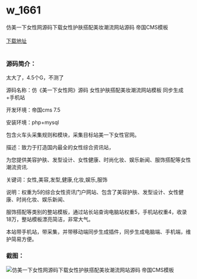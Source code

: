 # w_1661
仿美一下女性网源码下载女性护肤搭配美妆潮流网站源码 帝国CMS模板
<br/></br>
[下载地址](https://www.uuid2.com/1661.html "下载地址")
<br/></br>
<h3>源码简介：</h3>
<p>太大了，4.5个G，不测了<p>
<p>源码名称：仿《美一下女性网》源码 女性护肤搭配美妆潮流网站模板 同步生成+手机站<p>
<p>开发环境：帝国cms 7.5<p>
<p>安装环境：php+mysql<p>
<p>包含火车头采集规则和模块，采集目标站美一下女性官网。<p>
<p>描述：致力于打造国内最全的女性综合资讯站，<p>
<p>为您提供美容护肤、发型设计、女性健康、时尚化妆、娱乐新闻、服饰搭配等女性潮流资讯.<p>
<p>关键词：女性,美容,发型,健康,化妆,娱乐,服饰<p>
<p>说明：权重为5的综合女性资讯门户网站、包含了美容护肤、发型设计、女性健康、时尚化妆、娱乐新闻、<p>
<p>服饰搭配等类别的整站模板，通过站长站查询电脑站权重5，手机站权重4，收录18万，整站模板漂亮简洁，非常大气。<p>
<p>本站带手机站，带采集，并带移动端同步生成插件，同步生成电脑端、手机端，维护简易方便。<p>
<h3>截图：</h3>
<img src="https://www.uuid2.com/wp-content/uploads/img/202111/7404bb5298.gif" alt="仿美一下女性网源码下载女性护肤搭配美妆潮流网站源码 帝国CMS模板">
